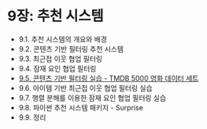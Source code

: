# 9장: 추천 시스템

* 9.1. 추천 시스템의 개요와 배경
* 9.2. 콘텐츠 기반 필터링 추천 시스템
* 9.3. 최근접 이웃 협업 필터링
* 9.4. 잠재 요인 협업 필터링
* [9.5. 콘텐츠 기반 필터링 실습 - TMDB 5000 영화 데이터 세트](9.5.%20콘텐츠%20기반%20필터링%20실습%20-%20TMDB%205000%20영화%20데이터%20세트.ipynb)
* 9.6. 아이템 기반 최근접 이웃 협업 필터링 실습
* 9.7. 행렬 분해를 이용한 잠재 요인 협업 필터링 실습
* 9.8. 파이썬 추천 시스템 패키지 - Surprise
* 9.9. 정리
